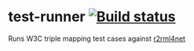 # test-runner [![Build status](https://ci.appveyor.com/api/projects/status/35it4ihw2n7r9egt/branch/master?svg=true)](https://ci.appveyor.com/project/tpluscode/test-runner/branch/master)

Runs W3C triple mapping test cases against [r2rml4net](https://github.com/r2rml4net/r2rml4net)

